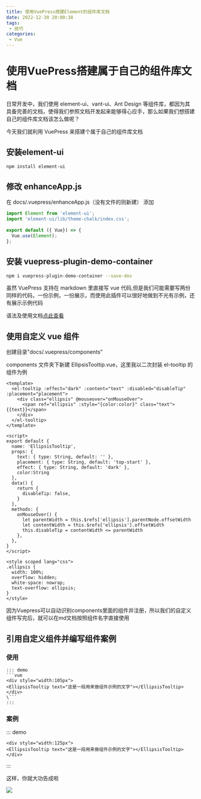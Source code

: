 ```yaml
---
title: 使用VuePress搭建Element的组件库文档
date: 2022-12-30 20:00:38
tags:
 - 技巧
categories: 
 - Vue
---
```

# 使用VuePress搭建属于自己的组件库文档

日常开发中，我们使用 element-ui、vant-ui、Ant Design 等组件库，都因为其具备完善的文档，使得我们参照文档开发起来能够得心应手，那么如果我们想搭建自己的组件库文档该怎么做呢？

今天我们就利用 VuePress 来搭建个属于自己的组件库文档

## 安装element-ui
```sh
npm install element-ui
```


## 修改 enhanceApp.js
在 docs/.vuepress/enhanceApp.js（没有文件的则新建） 添加

```js
import Element from 'element-ui';
import 'element-ui/lib/theme-chalk/index.css';
 
export default ({ Vue}) => {
  Vue.use(Element);
};
```

## 安装 vuepress-plugin-demo-container

```sh
npm i vuepress-plugin-demo-container --save-dev
```

虽然 VuePress 支持在 markdown 里直接写 vue 代码,但是我们可能需要写两份同样的代码，一份示例，一份展示，而使用此插件可以很好地做到不光有示例，还有展示示例代码

语法及使用文档[点此查看](https://docs.chenjianhui.site/vuepress-plugin-demo-container/zh/started.html#%E4%BD%BF%E7%94%A8)


## 使用自定义 vue 组件

创建目录"docs/.vuepress/components"

components 文件夹下新建 EllipsisTooltip.vue，这里我以二次封装 el-tooltip 的组件为例

```vue
<template>
  <el-tooltip :effect="dark" :content="text" :disabled="disableTip" :placement="placement">
    <div class="ellipsis" @mouseover="onMouseOver">
      <span ref="ellipsis" :style="{color:color}" class="text">{{text}}</span>
    </div>
  </el-tooltip>
</template>

<script>
export default {
  name: 'EllipsisTooltip',
  props: {
    text: { type: String, default: '' },
    placement: { type: String, default: 'top-start' },
    effect: { type: String, default: 'dark' },
    color:String
  },
  data() {
    return {
      disableTip: false,
    }
  },
  methods: {
    onMouseOver() {
      let parentWidth = this.$refs['ellipsis'].parentNode.offsetWidth
      let contentWidth = this.$refs['ellipsis'].offsetWidth
      this.disableTip = contentWidth <= parentWidth
    },
  },
}
</script>

<style scoped lang="css">
.ellipsis {
  width: 100%;
  overflow: hidden;
  white-space: nowrap;
  text-overflow: ellipsis;
}
</style>
```

因为Vuepress可以自动识别components里面的组件并注册，所以我们的自定义组件写完后，就可以在md文档按照组件名字直接使用

## 引用自定义组件并编写组件案例

### 使用
```
::: demo
```vue
<div style="width:105px">
<EllipsisTooltip text="这是一段用来做组件示例的文字"></EllipsisTooltip>
</div>
\```
:::
```

### 案例
::: demo
```vue
<div style="width:125px">
<EllipsisTooltip text="这是一段用来做组件示例的文字"></EllipsisTooltip>
</div>
```
:::

这样，你就大功告成啦

![](https://gitee.com/lj107571/imgformd/raw/master/20220222155941.png)

